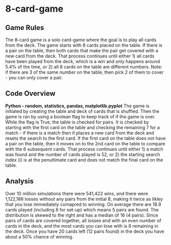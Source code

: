 # 8-card-game

## Game Rules
The 8-card game is a solo card-game where the goal is to play all cards from the deck. The game starts with 8 cards placed on the table. If there is a pair on the table, then both cards that make the pair get covered with a new card from the deck. That process continues until either 1) all cards have been played from the deck, which is a win and only happens around 5.4% of the time, or 2) all 8 cards on the table are different numbers. Note: if there are 3 of the same number on the table, then pick 2 of them to cover - you can only cover a pair.

## Code Overview
**Python - random, statistics, pandas, matplotlib.pyplot**
The game is initiated by creating the table and deck of cards that is shuffled. Then the game is ran by using a boolean flag to keep track of if the game is over. While the flag is True, the table is checked for pairs. It is checked by starting with the first card on the table and checking the remaining 7 for a match - if there is a match then it places a new card from the deck and resets the search to the first card. If the first card on the table does not have a pair on the table, then it moves on to the 2nd card on the table to compare with the 6 subsequent cards. That process continues until either 1) a match was found and the number of cards played is 52, or 2) the starting search index (i) is at the penultimate card and does not match the final card on the table.


## Analysis
Over 10 million simulations there were 541,422 wins, and there were 1,122,186 losses without any pairs from the initial 8, making it twice as likley that you lose immediately comapred to winning. On average there are 18.9 cards played (including 8 for set-up) which means 5 pairs are found. The distribution is skewed to the right and has a median of 16 (4 pairs). Since pairs of cards are covered together, all losses end with an even number of cards in the deck, and the most cards you can lose with is 8 remaining in the deck. Once you have 20 cards left (12 pairs found) in the deck you have about a 50% chance of winning.
